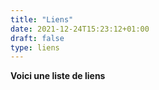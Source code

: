 ```yaml
---
title: "Liens"
date: 2021-12-24T15:23:12+01:00
draft: false
type: liens
---
```


**Voici une liste de liens**